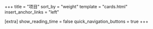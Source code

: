 +++
title = "项目"
sort_by = "weight"
template = "cards.html"
insert_anchor_links = "left"

[extra]
show_reading_time = false
quick_navigation_buttons = true
+++